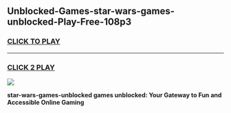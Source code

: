 
## Unblocked-Games-star-wars-games-unblocked-Play-Free-108p3
<h3>
<a href="https://premium76.site?title=star-wars-games-unblocked&ref=23A">CLICK TO PLAY</a></h3>
<hr>

<h3>
<a href="https://premium76.site?title=star-wars-games-unblocked&ref=23A">CLICK 2 PLAY</a>
  
</h3>

<a href="https://premium76.site?title=star-wars-games-unblocked&ref=23A"><img src="https://clearcache.store/games.png"></a>


**star-wars-games-unblocked games unblocked: Your Gateway to Fun and Accessible Online Gaming**

